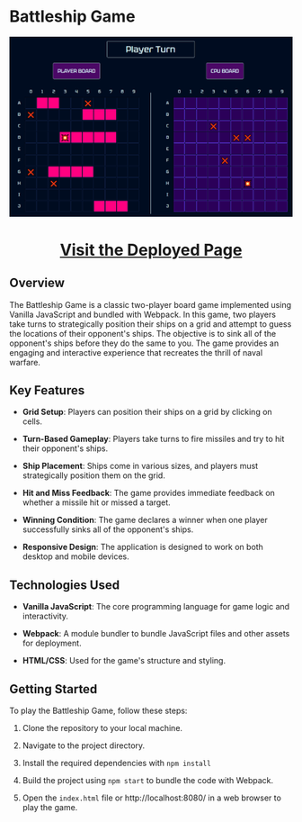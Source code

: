 # Battleship Game

![Page Preview](battleship-preview.PNG)

<div align="center">
   <h1>
   <a href="https://matalvarez10.github.io//Battleship-js">Visit the Deployed Page</a>
   </h1>
</div>


## Overview

The Battleship Game is a classic two-player board game implemented using Vanilla JavaScript and bundled with Webpack. In this game, two players take turns to strategically position their ships on a grid and attempt to guess the locations of their opponent's ships. The objective is to sink all of the opponent's ships before they do the same to you. The game provides an engaging and interactive experience that recreates the thrill of naval warfare.

## Key Features

- **Grid Setup**: Players can position their ships on a grid by clicking on cells.

- **Turn-Based Gameplay**: Players take turns to fire missiles and try to hit their opponent's ships.

- **Ship Placement**: Ships come in various sizes, and players must strategically position them on the grid.

- **Hit and Miss Feedback**: The game provides immediate feedback on whether a missile hit or missed a target.

- **Winning Condition**: The game declares a winner when one player successfully sinks all of the opponent's ships.

- **Responsive Design**: The application is designed to work on both desktop and mobile devices.

## Technologies Used

- **Vanilla JavaScript**: The core programming language for game logic and interactivity.

- **Webpack**: A module bundler to bundle JavaScript files and other assets for deployment.

- **HTML/CSS**: Used for the game's structure and styling.


## Getting Started

To play the Battleship Game, follow these steps:

1. Clone the repository to your local machine.

2. Navigate to the project directory.

3. Install the required dependencies with `npm install`

4. Build the project using `npm start` to bundle the code with Webpack.

5. Open the `index.html` file or http://localhost:8080/ in a web browser to play the game.

